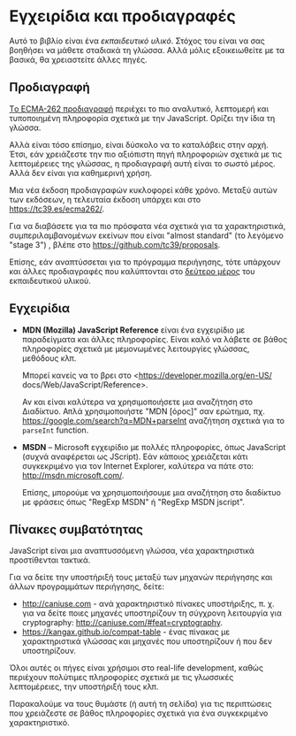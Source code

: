 
# Εγχειρίδια και προδιαγραφές

Αυτό το βιβλίο είναι ένα *εκπαιδευτικό υλικό*. Στόχος του είναι να σας βοηθήσει να μάθετε σταδιακά τη γλώσσα. Αλλά μόλις εξοικειωθείτε με τα βασικά, θα χρειαστείτε άλλες πηγές.

## Προδιαγραφή

[Tο ECMA-262 προδιαγραφή](https://www.ecma-international.org/publications/standards/Ecma-262.htm) περιέχει τo πιο αναλυτικό, λεπτομερή και τυποποιημένη πληροφορία σχετικά με την JavaScript. Ορίζει την ίδια τη γλώσσα.

Αλλά είναι τόσο επίσημο, είναι δύσκολο να το καταλάβεις στην αρχή. Έτσι, εάν χρειάζεστε την πιο αξιόπιστη πηγή πληροφοριών σχετικά με τις λεπτομέρειες της γλώσσας, η προδιαγραφή αυτή είναι το σωστό μέρος. Αλλά δεν είναι για καθημερινή χρήση.

Μια νέα έκδοση προδιαγραφών κυκλοφορεί κάθε χρόνο. Μεταξύ αυτών των εκδόσεων, η τελευταία έκδοση υπάρχει και στο <https://tc39.es/ecma262/>.

Για να διαβάσετε για τα πιο πρόσφατα νέα σχετικά για τα χαρακτηριστικά, συμπεριλαμβανομένων εκείνων που είναι "almost standard" (το λεγόμενο "stage 3") , βλέπε στο  <https://github.com/tc39/proposals>.

Επίσης, εάν αναπτύσσεται για το πρόγραμμα περιήγησης, τότε υπάρχουν και άλλες προδιαγραφές που καλύπτονται στο [δεύτερο μέρος](info:browser-environment) του εκπαιδευτικού υλικού.

## Εγχειρίδια

- **MDN (Mozilla) JavaScript Reference** είναι ένα εγχειρίδιο με παραδείγματα και άλλες πληροφορίες. Είναι καλό να λάβετε σε βάθος πληροφορίες σχετικά με μεμονωμένες λειτουργίες γλώσσας, μεθόδους κλπ.

    Μπορεί κανείς να το βρει στο <https://developer.mozilla.org/en-US/ docs/Web/JavaScript/Reference>.

    Αν και είναι καλύτερα να χρησιμοποιήσετε μια αναζήτηση στο Διαδίκτυο. Απλά χρησιμοποιήστε "MDN [όρος]" σαν ερώτημα, πχ. <https://google.com/search?q=MDN+parseInt> αναζήτηση σχετικά για το `parseInt` function.


- **MSDN** – Microsoft εγχειρίδιο με πολλές πληροφορίες, όπως JavaScript (συχνά αναφέρεται ως JScript). Εάν κάποιος χρειάζεται κάτι συγκεκριμένο για τον Internet Explorer, καλύτερα να πάτε στο: <http://msdn.microsoft.com/>.

    Επίσης, μπορούμε να χρησιμοποιήσουμε μια αναζήτηση στο διαδίκτυο με φράσεις όπως "RegExp MSDN" ή "RegExp MSDN jscript".

## Πίνακες συμβατότητας

JavaScript είναι μια αναπτυσσόμενη γλώσσα, νέα χαρακτηριστικά προστίθενται τακτικά.

Για να δείτε την υποστήριξή τους μεταξύ των μηχανών περιήγησης και άλλων προγραμμάτων περιήγησης, δείτε:

- <http://caniuse.com> - ανά χαρακτηριστικό πίνακες υποστήριξης, π. χ. για να δείτε ποιες μηχανές υποστηρίζουν τη σύγχρονη λειτουργία για cryptography: <http://caniuse.com/#feat=cryptography>.
- <https://kangax.github.io/compat-table> - ένας πίνακας με χαρακτηριστικά γλώσσας και μηχανές που υποστηρίζουν ή που δεν υποστηρίζουν.

Όλοι αυτές οι πήγες είναι χρήσιμοι στο real-life development, καθώς περιέχουν πολύτιμες πληροφορίες σχετικά με τις γλωσσικές λεπτομέρειες, την υποστήριξή τους κλπ.

Παρακαλούμε να τους θυμάστε (ή αυτή τη σελίδα) για τις περιπτώσεις που χρειάζεστε σε βάθος πληροφορίες σχετικά για ένα συγκεκριμένο χαρακτηριστικό.
